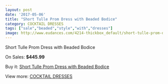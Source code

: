 ```yaml
---
layout: post
date: '2017-05-06'
title: "Short Tulle Prom Dress with Beaded Bodice"
category: COCKTAIL DRESSES
tags: ["sale","beaded","style","with","dresses"]
image: http://www.eudances.com/4214-thickbox_default/short-tulle-prom-dress-with-beaded-bodice.jpg
---
```

Short Tulle Prom Dress with Beaded Bodice

On Sales: **$445.99**
<a href="https://www.eudances.com/en/cocktail-dresses/1404-short-tulle-prom-dress-with-beaded-bodice.html"><amp-img layout="responsive" width="600" height="600" src="//www.eudances.com/4214-thickbox_default/short-tulle-prom-dress-with-beaded-bodice.jpg" alt="Short Tulle Prom Dress with Beaded Bodice 0" /></a>
<a href="https://www.eudances.com/en/cocktail-dresses/1404-short-tulle-prom-dress-with-beaded-bodice.html"><amp-img layout="responsive" width="600" height="600" src="//www.eudances.com/4219-thickbox_default/short-tulle-prom-dress-with-beaded-bodice.jpg" alt="Short Tulle Prom Dress with Beaded Bodice 1" /></a>
<a href="https://www.eudances.com/en/cocktail-dresses/1404-short-tulle-prom-dress-with-beaded-bodice.html"><amp-img layout="responsive" width="600" height="600" src="//www.eudances.com/4218-thickbox_default/short-tulle-prom-dress-with-beaded-bodice.jpg" alt="Short Tulle Prom Dress with Beaded Bodice 2" /></a>
<a href="https://www.eudances.com/en/cocktail-dresses/1404-short-tulle-prom-dress-with-beaded-bodice.html"><amp-img layout="responsive" width="600" height="600" src="//www.eudances.com/4217-thickbox_default/short-tulle-prom-dress-with-beaded-bodice.jpg" alt="Short Tulle Prom Dress with Beaded Bodice 3" /></a>
<a href="https://www.eudances.com/en/cocktail-dresses/1404-short-tulle-prom-dress-with-beaded-bodice.html"><amp-img layout="responsive" width="600" height="600" src="//www.eudances.com/4216-thickbox_default/short-tulle-prom-dress-with-beaded-bodice.jpg" alt="Short Tulle Prom Dress with Beaded Bodice 4" /></a>
<a href="https://www.eudances.com/en/cocktail-dresses/1404-short-tulle-prom-dress-with-beaded-bodice.html"><amp-img layout="responsive" width="600" height="600" src="//www.eudances.com/4215-thickbox_default/short-tulle-prom-dress-with-beaded-bodice.jpg" alt="Short Tulle Prom Dress with Beaded Bodice 5" /></a>

Buy it: [Short Tulle Prom Dress with Beaded Bodice](https://www.eudances.com/en/cocktail-dresses/1404-short-tulle-prom-dress-with-beaded-bodice.html "Short Tulle Prom Dress with Beaded Bodice")

View more: [COCKTAIL DRESSES](https://www.eudances.com/en/14-cocktail-dresses "COCKTAIL DRESSES")